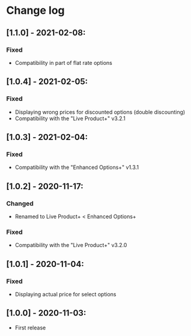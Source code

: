 # Change log

## [1.1.0] - 2021-02-08:
### Fixed
- Compatibility in part of flat rate options

## [1.0.4] - 2021-02-05:
### Fixed
- Displaying wrong prices for discounted options (double discounting)
- Сompatibility with the "Live Product+" v3.2.1

## [1.0.3] - 2021-02-04:
### Fixed
- Сompatibility with the "Enhanced Options+" v1.3.1

## [1.0.2] - 2020-11-17:
### Changed
- Renamed to  Live Product+ < Enhanced Options+
### Fixed
- Сompatibility with the "Live Product+" v3.2.0

## [1.0.1] - 2020-11-04:
### Fixed
- Displaying actual price for select options

## [1.0.0] - 2020-11-03:
- First release
